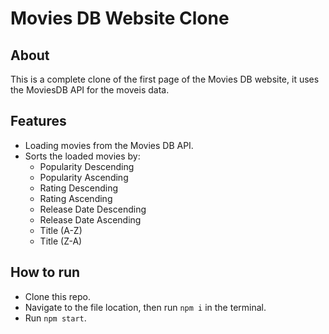 # Movies DB Website Clone

## About

This is a complete clone of the first page of the Movies DB website, it uses the MoviesDB API for the moveis data.

## Features

- Loading movies from the Movies DB API.
- Sorts the loaded movies by:
    - Popularity Descending
    - Popularity Ascending
    - Rating Descending
    - Rating Ascending
    - Release Date Descending
    - Release Date Ascending
    - Title (A-Z)
    - Title (Z-A)

## How to run 

- Clone this repo.
- Navigate to the file location, then run `npm i` in the terminal.
- Run `npm start`.